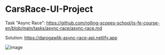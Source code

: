 # CarsRace-UI-Project

Task "Async Race": https://github.com/rolling-scopes-school/js-fe-course-en/blob/main/tasks/async-race/async-race.md

Solution: https://darogawlik-async-race-api.netlify.app

![image](https://user-images.githubusercontent.com/97292765/216339733-e4d08953-bc80-461c-97ce-47cd1d72b1ae.png)

